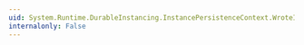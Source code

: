 ```yaml
---
uid: System.Runtime.DurableInstancing.InstancePersistenceContext.WroteInstanceOwnerMetadataValue(System.Xml.Linq.XName,System.Runtime.DurableInstancing.InstanceValue)
internalonly: False
---
```


